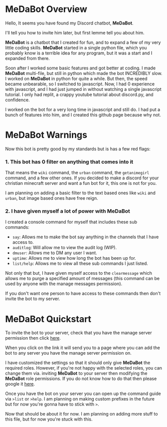 # MeDaBot Overview

Hello, It seems you have found my Discord chatbot, **MeDaBot**.

I'll tell you how to invite him later, but first lemme tell you about him.

**MeDaBot** is a chatbot that I created for fun, and to expand a few of my very little coding skills. **MeDaBot** started in a single python file, which you probably know is a terrible idea for any program, but it was a start and I expanded from there.

Soon after I worked some basic features and got better at coding. I made **MeDaBot** multi-file, but still in python which made the bot INCREDIBLY slow.
I worked on **MeDaBot** in python for quite a while. But then, the speed became unbearable, so I switched to javascript. Now, I had 0 experience with javascript, and I had just jumped in without watching a single javascript tutorial. I only had replit, a crappy youtube tutorial about discord.py, and confidence.

I worked on the bot for a very long time in javascript and still do. I had put a bunch of features into him, and I created this github page because why not.

# MeDaBot Warnings

Now this bot is pretty good by my standards but is has a few red flags:

### 1. This bot has 0 filter on anything that comes into it

That means the `wiki` command, the `urban` command, the `getanimegirl` command, and a few other ones.
If you decided to make a discord for your christian minecraft server and want a fun bot for it, this one is not for you.

I am planning on adding a basic filter to the text based ones like `wiki` and `urban`, but image based ones have free reign.

### 2. I have given myself a lot of power with MeDaBot

I created a console command for myself that includes these sub commands:

* `say`: Allows me to make the bot say anything in the channels that I have access to.
* `auditlog`: Will allow me to view the audit log (WIP).
* `dmuser`: Allows me to DM any user I want.
* `uptime`: Allows me to view how long the bot has been up for.
* `list/help`: Allows me to view all these sub commands I just listed.

Not only that but, I have given myself access to the `clearmessage` which allows me to purge a specified amount of messages (this command can be used by anyone with the manage messages permission).

If you don't want one person to have access to these commands then don't invite the bot to my server.

# MeDaBot Quickstart

To invite the bot to your server, check that you have the manage server permission then click [here](https://discord.com/api/oauth2/authorize?client_id=763313827944202250&permissions=1073866944&scope=bot).

When you click on the link it will send you to a page where you can add the bot to any server you have the manage server permission on.

I have customized the settings so that it should only give **MeDaBot** the required roles. However, if you're not happy with the selected roles, you can change them via. inviting **MeDaBot** to your server then modifying the **MeDaBot** role permissions. If you do not know how to do that then please google it [here](https://www.google.com/).

Once you have the bot on your server you can open up the command guide via `>list` or `>help`. I am planning on making custom prefixes in the future but for now you're gonna have to stick with `>`.

Now that should be about it for now. I am planning on adding more stuff to this file, but for now you're stuck with this.

